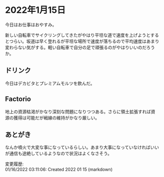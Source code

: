 # 2022年1月15日

今日はお仕事はおやすみ。

新しい自転車でサイクリングしてきたがやはり平坦な道で速度を上げようとするとつらい。坂道は早く登れるが平坦な場所で速度が落ちるので平均速度はあまり変わらない気がする。軽い自転車で自分の足で頑張るのがやはりいいのだろうか。

## ドリンク

今日はデカビタとプレミアムモルツを飲んだ。

## Factorio

地上の資源枯渇がかなり深刻な問題になりつつある。さらに領土拡張すれば資源の獲得は可能だが戦線の維持がかなり厳しい。

## あとがき

なんか噴火で大変な事になっているらしい。あまり大事になっていなければいいが通信も途絶しているようなので状況はよくなさそう。

変更履歴:  
01/16/2022 03:11:06: Created 2022 01 15 (markdown)  
